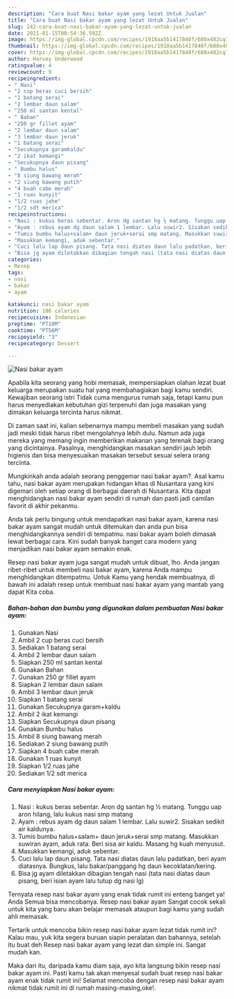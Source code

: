```yaml
---
description: "Cara buat Nasi bakar ayam yang lezat Untuk Jualan"
title: "Cara buat Nasi bakar ayam yang lezat Untuk Jualan"
slug: 242-cara-buat-nasi-bakar-ayam-yang-lezat-untuk-jualan
date: 2021-01-15T00:54:36.592Z
image: https://img-global.cpcdn.com/recipes/1918aa5b1417848f/680x482cq70/nasi-bakar-ayam-foto-resep-utama.jpg
thumbnail: https://img-global.cpcdn.com/recipes/1918aa5b1417848f/680x482cq70/nasi-bakar-ayam-foto-resep-utama.jpg
cover: https://img-global.cpcdn.com/recipes/1918aa5b1417848f/680x482cq70/nasi-bakar-ayam-foto-resep-utama.jpg
author: Harvey Underwood
ratingvalue: 4
reviewcount: 9
recipeingredient:
- " Nasi"
- "2 cup beras cuci bersih"
- "1 batang serai"
- "2 lembar daun salam"
- "250 ml santan kental"
- " Bahan"
- "250 gr fillet ayam"
- "2 lembar daun salam"
- "3 lembar daun jeruk"
- "1 batang serai"
- "Secukupnya garamkaldu"
- "2 ikat kemangi"
- "Secukupnya daun pisang"
- " Bumbu halus"
- "8 siung bawang merah"
- "2 siung bawang putih"
- "4 buah cabe merah"
- "1 ruas kunyit"
- "1/2 ruas jahe"
- "1/2 sdt merica"
recipeinstructions:
- "Nasi : kukus beras sebentar. Aron dg santan hg ½ matang. Tunggu uap aron hilang, lalu kukus nasi smp matang"
- "Ayam : rebus ayam dg daun salam 1 lembar. Lalu suwir2. Sisakan sedikit air kaldunya."
- "Tumis bumbu halus+salam+ daun jeruk+serai smp matang. Masukkan suwiran ayam, aduk rata. Beri sisa air kaldu. Masang hg kuah menyusut."
- "Masukkan kemangi, aduk sebentar."
- "Cuci lalu lap daun pisang. Tata nasi diatas daun lalu padatkan, beri ayam diatasnya. Bungkus, lalu bakar/panggang hg daun kecoklatan/kering."
- "Bisa jg ayam diletakkan dibagian tengah nasi (tata nasi diatas daun pisang, beri isian ayam lalu tutup dg nasi lg)"
categories:
- Resep
tags:
- nasi
- bakar
- ayam

katakunci: nasi bakar ayam 
nutrition: 186 calories
recipecuisine: Indonesian
preptime: "PT10M"
cooktime: "PT56M"
recipeyield: "3"
recipecategory: Dessert

---
```



![Nasi bakar ayam](https://img-global.cpcdn.com/recipes/1918aa5b1417848f/680x482cq70/nasi-bakar-ayam-foto-resep-utama.jpg)

Apabila kita seorang yang hobi memasak, mempersiapkan olahan lezat buat keluarga merupakan suatu hal yang membahagiakan bagi kamu sendiri. Kewajiban seorang istri Tidak cuma mengurus rumah saja, tetapi kamu pun harus menyediakan kebutuhan gizi terpenuhi dan juga masakan yang dimakan keluarga tercinta harus nikmat.

Di zaman  saat ini, kalian sebenarnya mampu membeli masakan yang sudah jadi meski tidak harus ribet mengolahnya lebih dulu. Namun ada juga mereka yang memang ingin memberikan makanan yang terenak bagi orang yang dicintainya. Pasalnya, menghidangkan masakan sendiri jauh lebih higienis dan bisa menyesuaikan masakan tersebut sesuai selera orang tercinta. 



Mungkinkah anda adalah seorang penggemar nasi bakar ayam?. Asal kamu tahu, nasi bakar ayam merupakan hidangan khas di Nusantara yang kini digemari oleh setiap orang di berbagai daerah di Nusantara. Kita dapat menghidangkan nasi bakar ayam sendiri di rumah dan pasti jadi camilan favorit di akhir pekanmu.

Anda tak perlu bingung untuk mendapatkan nasi bakar ayam, karena nasi bakar ayam sangat mudah untuk ditemukan dan anda pun bisa menghidangkannya sendiri di tempatmu. nasi bakar ayam boleh dimasak lewat berbagai cara. Kini sudah banyak banget cara modern yang menjadikan nasi bakar ayam semakin enak.

Resep nasi bakar ayam juga sangat mudah untuk dibuat, lho. Anda jangan ribet-ribet untuk membeli nasi bakar ayam, karena Anda mampu menghidangkan ditempatmu. Untuk Kamu yang hendak membuatnya, di bawah ini adalah resep untuk membuat nasi bakar ayam yang mantab yang dapat Kita coba.

<!--inarticleads1-->

##### Bahan-bahan dan bumbu yang digunakan dalam pembuatan Nasi bakar ayam:

1. Gunakan  Nasi
1. Ambil 2 cup beras cuci bersih
1. Sediakan 1 batang serai
1. Ambil 2 lembar daun salam
1. Siapkan 250 ml santan kental
1. Gunakan  Bahan
1. Gunakan 250 gr fillet ayam
1. Siapkan 2 lembar daun salam
1. Ambil 3 lembar daun jeruk
1. Siapkan 1 batang serai
1. Gunakan Secukupnya garam+kaldu
1. Ambil 2 ikat kemangi
1. Siapkan Secukupnya daun pisang
1. Gunakan  Bumbu halus
1. Ambil 8 siung bawang merah
1. Sediakan 2 siung bawang putih
1. Siapkan 4 buah cabe merah
1. Gunakan 1 ruas kunyit
1. Siapkan 1/2 ruas jahe
1. Sediakan 1/2 sdt merica




<!--inarticleads2-->

##### Cara menyiapkan Nasi bakar ayam:

1. Nasi : kukus beras sebentar. Aron dg santan hg ½ matang. Tunggu uap aron hilang, lalu kukus nasi smp matang
1. Ayam : rebus ayam dg daun salam 1 lembar. Lalu suwir2. Sisakan sedikit air kaldunya.
1. Tumis bumbu halus+salam+ daun jeruk+serai smp matang. Masukkan suwiran ayam, aduk rata. Beri sisa air kaldu. Masang hg kuah menyusut.
1. Masukkan kemangi, aduk sebentar.
1. Cuci lalu lap daun pisang. Tata nasi diatas daun lalu padatkan, beri ayam diatasnya. Bungkus, lalu bakar/panggang hg daun kecoklatan/kering.
1. Bisa jg ayam diletakkan dibagian tengah nasi (tata nasi diatas daun pisang, beri isian ayam lalu tutup dg nasi lg)




Ternyata resep nasi bakar ayam yang enak tidak rumit ini enteng banget ya! Anda Semua bisa mencobanya. Resep nasi bakar ayam Sangat cocok sekali untuk kita yang baru akan belajar memasak ataupun bagi kamu yang sudah ahli memasak.

Tertarik untuk mencoba bikin resep nasi bakar ayam lezat tidak rumit ini? Kalau mau, yuk kita segera buruan siapin peralatan dan bahannya, setelah itu buat deh Resep nasi bakar ayam yang lezat dan simple ini. Sangat mudah kan. 

Maka dari itu, daripada kamu diam saja, ayo kita langsung bikin resep nasi bakar ayam ini. Pasti kamu tak akan menyesal sudah buat resep nasi bakar ayam enak tidak rumit ini! Selamat mencoba dengan resep nasi bakar ayam nikmat tidak rumit ini di rumah masing-masing,oke!.

